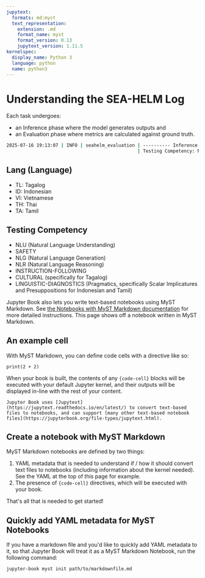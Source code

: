```yaml
---
jupytext:
  formats: md:myst
  text_representation:
    extension: .md
    format_name: myst
    format_version: 0.13
    jupytext_version: 1.11.5
kernelspec:
  display_name: Python 3
  language: python
  name: python3
---
```


# Understanding the SEA-HELM Log

Each task undergoes:
- an Inference phase where the model generates outputs and 
- an Evaluation phase where metrics are calculated against ground truth.

```bash
2025-07-16 19:13:07 | INFO | seahelm_evaluation | ---------- Inference | Lang: TL | Task: BELEBELE-QA-MC ----------
                                                | Testing Competency: NLU
```

## Lang (Language)
- TL: Tagalog
- ID: Indonesian
- VI: Vietnamese
- TH: Thai
- TA: Tamil

## Testing Competency
- NLU (Natural Language Understanding)
- SAFETY
- NLG (Natural Language Generation)
- NLR (Natural Language Reasoning)
- INSTRUCTION-FOLLOWING
- CULTURAL (specifically for Tagalog)
- LINGUISTIC-DIAGNOSTICS (Pragmatics, specifically Scalar Implicatures and Presuppositions for Indonesian and Tamil)


Jupyter Book also lets you write text-based notebooks using MyST Markdown.
See [the Notebooks with MyST Markdown documentation](https://jupyterbook.org/file-types/myst-notebooks.html) for more detailed instructions.
This page shows off a notebook written in MyST Markdown.

## An example cell

With MyST Markdown, you can define code cells with a directive like so:

```{code-cell}
print(2 + 2)
```

When your book is built, the contents of any `{code-cell}` blocks will be
executed with your default Jupyter kernel, and their outputs will be displayed
in-line with the rest of your content.

```{seealso}
Jupyter Book uses [Jupytext](https://jupytext.readthedocs.io/en/latest/) to convert text-based files to notebooks, and can support [many other text-based notebook files](https://jupyterbook.org/file-types/jupytext.html).
```

## Create a notebook with MyST Markdown

MyST Markdown notebooks are defined by two things:

1. YAML metadata that is needed to understand if / how it should convert text files to notebooks (including information about the kernel needed).
   See the YAML at the top of this page for example.
2. The presence of `{code-cell}` directives, which will be executed with your book.

That's all that is needed to get started!

## Quickly add YAML metadata for MyST Notebooks

If you have a markdown file and you'd like to quickly add YAML metadata to it, so that Jupyter Book will treat it as a MyST Markdown Notebook, run the following command:

```
jupyter-book myst init path/to/markdownfile.md
```

